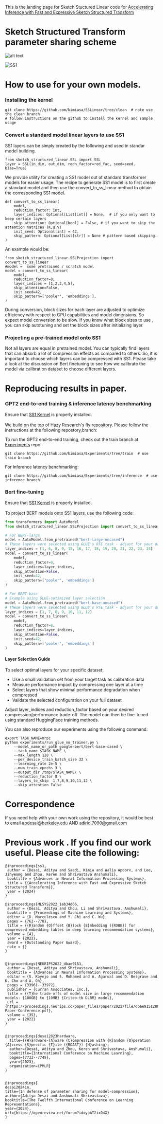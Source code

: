 This is the landing page for Sketch Stuctured Linear code for  [Accelerating Inference with Fast and Expressive Sketch Structured Transform](https://openreview.net/forum?id=nrgyOGU7ZP&referrer=%5BAuthor%20Console%5D(%2Fgroup%3Fid%3DNeurIPS.cc%2F2024%2FConference%2FAuthors%23your-submissions))



# Sketch Structured Transform parameter sharing scheme
![alt text](https://github.com/apd10/Sketch-Structured-Linear/blob/main/SSL1.png)

![SS1](https://github.com/user-attachments/assets/ad1525d3-f1e9-440a-93cb-63929737d79c)


# How to use for your own models.

### Installing the kernel

```
git clone https://github.com/kimiasa/SSLinear/tree/clean  # note use the clean branch
# follow instructions on the github to install the kernel and sample usage
```

### Convert a standard model linear layers to use SS1


SS1 layers can be simply created by the following and used in standar model building.

```
from sketch_structured_linear.SSL import SSL
layer = SSL(in_dim, out_dim, redn_factor=red_fac, seed=seed, bias=True)
```

We provide utility for creating a SS1 model out of standard transformer models for easier usage. The recipe to generate SS1 model is to first create a standard model and then use the convert_to_ss_linear method to obtain the corresponding SS1 model.
```
def convert_to_ss_linear(
    model,
    reduction_factor: int,
    layer_indices: Optional[List[int]] = None,  # if you only want to keep certain layers
    skip_attention: Optional[bool] = False, # if you want to skip the attention matrices (K,Q,V)
    init_seed: Optional[int] = 42,
    skip_pattern: Optional[List[str]] = None # pattern based skipping.
)
```


An example would be:
```
from sketch_structured_linear.SSLProjection import convert_to_ss_linear
#model =  some pretrained / scratch model
model = convert_to_ss_linear(
    model,
    reduction_factor=8,
    layer_indices = [1,2,3,4,5],
    skip_attention=False,
    init_seed=42,
    skip_pattern=['pooler', 'embeddings'],
)
```
During conversion, block sizes for each layer are adjusted to optimize efficiency with respect to GPU capabilities and model dimensions. So expect model conversion to be slow. If you know what block sizes to use , you can skip autotuning and set the block sizes after initializing layer.

### Projecting a pre-trained model onto SS1

Not all layers are equal in pretrained model. You can typically find layers that can absorb a lot of compression effects as compared to others. So, it is important to choose which layers can be compressed with SS1. Please take a look at the discussion on Bert finetuning to see how we calibrate the model via calibration dataset to choose different layers.

# Reproducing results in paper.

### GPT2 end-to-end training & inference latency benchmarking
Ensure that [SS1 Kernel](https://github.com/kimiasa/SSLinear/tree/clean) is properly installed. <br /><br />
We build on the top of Hazy Research's [fly](https://github.com/HazyResearch/fly) repository. Please follow the instructions at the following repostory,branch:

To run the GPT2 end-to-end training, check out the train branch at [Experiments](https://github.com/kimiasa/Experiments/tree/train) repo.
```
git clone https://github.com/kimiasa/Experiments/tree/train  # use train branch
```
For Inference latency benchmarking:
```
git clone https://github.com/kimiasa/Experiments/tree/inference  # use inference branch
```

### Bert fine-tuning
Ensure that [SS1 Kernel](https://github.com/kimiasa/SSLinear/tree/clean) is properly installed. <br /><br />
To project BERT models onto SS1 layers, use the following code:
```python
from transformers import AutoModel
from sketch_structured_linear.SSLProjection import convert_to_ss_linear

# For BERT-large
model = AutoModel.from_pretrained("bert-large-uncased")
# These layers were selected using GLUE's RTE task - adjust for your dataset
layer_indices = [1, 6, 8, 9, 15, 16, 17, 18, 19, 20, 21, 22, 23, 24]
model = convert_to_ss_linear(
    model,
    reduction_factor=8,
    layer_indices=layer_indices,
    skip_attention=False,
    init_seed=42,
    skip_pattern=['pooler', 'embeddings']
)

# For BERT-base
# Example using GLUE-optimized layer selection
model = AutoModel.from_pretrained("bert-base-uncased")
# These layers were selected using GLUE's RTE task - adjust for your dataset
layer_indices = [1, 7, 8, 9, 10, 11, 12]
model = convert_to_ss_linear(
    model,
    reduction_factor=8,
    layer_indices=layer_indices,
    skip_attention=False,
    init_seed=42,
    skip_pattern=['pooler', 'embeddings']
)
```

#### Layer Selection Guide
To select optimal layers for your specific dataset:

- Use a small validation set from your target task as calibration data
- Measure performance impact by compressing one layer at a time
- Select layers that show minimal performance degradation when compressed
- Validate the selected configuration on your full dataset

Adjust layer_indices and reduction_factor based on your desired compression/performance trade-off. The model can then be fine-tuned using standard HuggingFace training methods.

You can also reproduce our experiments using the following command: 
```
export TASK_NAME=mrpc
python experiments/run_glue_no_trainer.py \
    --model_name_or_path google-bert/bert-base-cased \
    --task_name $TASK_NAME \
    --max_length 128 \
    --per_device_train_batch_size 32 \
    --learning_rate 2e-5 \
    --num_train_epochs 3 \
    --output_dir /tmp/$TASK_NAME/ \
    --reduction_factor 8 \
    --layers_to_skip  1,7,8,9,10,11,12 \
    --skip_attention False
```

# Correspondence
If you need help with your own work using the repository, it would be best to email apdesai@berkeley.edu AND adirid.7090@gmail.com 


# Previous work . If you find our work useful. Please cite the following:
```
@inproceedings{ss1,
 author = {Desai, Aditya and Saedi, Kimia and Walia Apoorv, and Lee, Jihyeong and Zhou, Keren and Shrivastava Anshumali},
 booktitle = {Advances in Neural Information Processing Systems},
 title = {{Accelerating Inference with Fast and Expressive Sketch Structured Transform}},
 year = {2024}
}

@inproceedings{MLSYS2022_1eb34d66,
 author = {Desai, Aditya and Chou, Li and Shrivastava, Anshumali},
 booktitle = {Proceedings of Machine Learning and Systems},
 editor = {D. Marculescu and Y. Chi and C. Wu},
 pages = {762--778},
 title = {{R}andom {O}ffset {B}lock {E}mbedding ({ROBE}) for compressed embedding tables in deep learning recommendation systems},
 volume = {4},
 year = {2022},
 award = {Outstanding Paper Award},
 note = {}
}


@inproceedings{NEURIPS2022_dbae9151,
 author = {Desai, Aditya and Shrivastava, Anshumali},
 booktitle = {Advances in Neural Information Processing Systems},
 editor = {S. Koyejo and S. Mohamed and A. Agarwal and D. Belgrave and K. Cho and A. Oh},
 pages = {33961--33972},
 publisher = {Curran Associates, Inc.},
 title = {{T}he trade-offs of model size in large recommendation models: {100GB} to {10MB} {Criteo-tb DLRM} model},
 url = {https://proceedings.neurips.cc/paper_files/paper/2022/file/dbae915128892556134f1c5375855590-Paper-Conference.pdf},
 volume = {35},
 year = {2022}
}


@inproceedings{desai2023hardware,
  title={{H}ardware-{A}ware {C}ompression with {R}andom {O}peration {A}ccess {S}pecific {T}ile ({ROAST}) {H}ashing},
  author={Desai, Aditya and Zhou, Keren and Shrivastava, Anshumali},
  booktitle={International Conference on Machine Learning},
  pages={7732--7749},
  year={2023},
  organization={PMLR}
}


@inproceedings{
desai2024in,
title={In defense of parameter sharing for model-compression},
author={Aditya Desai and Anshumali Shrivastava},
booktitle={The Twelfth International Conference on Learning Representations},
year={2024},
url={https://openreview.net/forum?id=ypAT2ixD4X}
}


```
